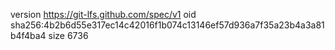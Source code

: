 version https://git-lfs.github.com/spec/v1
oid sha256:4b2b6d55e317ec14c42016f1b074c13146ef57d936a7f35a23b4a3a81b4f4ba4
size 6736
